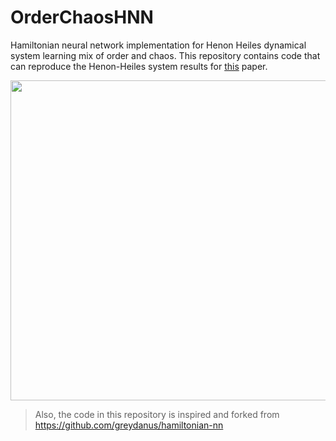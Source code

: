 # OrderChaosHNN
Hamiltonian neural network implementation for Henon Heiles dynamical system learning mix of order and chaos.
This repository contains code that can reproduce the Henon-Heiles system results for [this](https://journals.aps.org/pre/abstract/10.1103/PhysRevE.101.062207) paper.


<img src="https://github.com/anshu957/OrderChaosHNN/blob/master/NNSchematic2.png" width="512">



> Also, the code in this repository is inspired and forked from https://github.com/greydanus/hamiltonian-nn


